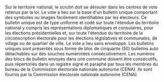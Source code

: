 Sur le territoire national, le scrutin doit se dérouler dans les centres de vote retenus par la loi.
Le vote a lieu sur la base d'un bulletin unique comportant des symboles ou images facilement identifiables par les électeurs.
Ce bulletin unique est de type uniforme et codé sur toute l'étendue du territoire national y compris les représentations diplomatiques et consulaires, pour les élections présidentielles et, sur toute l'étendue du territoire de la circonscription électorale pour les élections législatives et communales, de village ou de quartier de ville. Le vote a lieu sans enveloppe.
Les bulletins uniques sont présentés sous forme de bloc de cinquante (50) bulletins auto détachables sur des souches numérotées consécutivement. Les numéros des blocs de bulletin envoyés dans une commune doivent être consécutifs, puis répertoriés dans un registre signé et paraphé par tous les membres du bureau de la Commission électorale nationale autonome (CENA). Ils sont fournis par la Commission électorale nationale autonome (CENA).